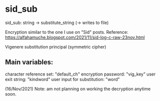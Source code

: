 # sid_sub
sid_sub: string -> substitute_string (-> writes to file)

Encryption similar to the one I use on "Sid" posts.
Reference: https://alfahamuche.blogspot.com/2021/11/sid-log-c-raw-23nov.html

Vigenere substitution principal (symmetric cipher)

## Main variables:
character reference set: "default_ch"
encryption password: "vig_key"
user exit string: "kindword" 
user input for substitution: "word"

(16/Nov/2021) Note: am not planning on working the decryption anytime soon.
